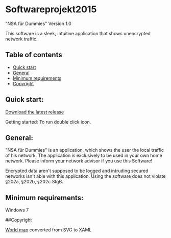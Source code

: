 # Softwareprojekt2015
"NSA für Dummies"
Version 1.0

This software is a sleek, intuitive application that shows unencrypted network traffic.

## Table of contents

- [Quick start](#quick-start)
- [General](#general) 
- [Minimum requirements](#minimum-requirements) 
- [Copyright](#copyright)

## Quick start:

[Download the latest release](https://github.com/Softwareprojekt2015/Softwareprojekt2015/releases)

Getting started:
To run double click icon.

## General:

"NSA für Dummies" is an application, which shows the user the local traffic of his network. 
The application is exclusively to be used in your own home network. Please inform your network advisor if you use this Software!

Encrypted data aren't supposed to be logged and intruding secured networks isn't able with this application.
Using the software does not violate §202a, §202b, §202c StgB.

## Minimum requirements:

Windows 7

##Copyright

[World map](http://creativecommons.org/licenses/by-nc/4.0) converted from SVG to XAML
